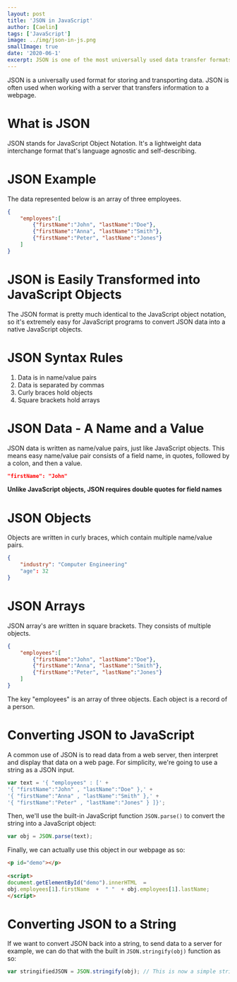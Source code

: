 ```yaml
---
layout: post
title: 'JSON in JavaScript'
author: [Caelin]
tags: ['JavaScript']
image: ../img/json-in-js.png
smallImage: true
date: '2020-06-1'
excerpt: JSON is one of the most universally used data transfer formats. Lets look at how JSON can be used in JavaScript.
---
```


JSON is a universally used format for storing and transporting data. JSON is often used when working with a server that transfers information to a webpage.

# What is JSON
JSON stands for JavaScript Object Notation. It's a lightweight data interchange format that's language agnostic and self-describing.

# JSON Example
The data represented below is an array of three employees. 
```json
{  
	"employees":[  
		{"firstName":"John", "lastName":"Doe"},  
		{"firstName":"Anna", "lastName":"Smith"},  
		{"firstName":"Peter", "lastName":"Jones"}  
	]  
}
```

# JSON is Easily Transformed into JavaScript Objects
The JSON format is pretty much identical to the JavaScript object notation, so it's extremely easy for JavaScript programs to convert JSON data into a native JavaScript objects.

# JSON Syntax Rules
1. Data is in name/value pairs
2. Data is separated by commas
3. Curly braces hold objects
4. Square brackets hold arrays

# JSON Data - A Name and a Value
JSON data is written as name/value pairs, just like JavaScript objects. This means easy name/value pair consists of a field name, in quotes, followed by a colon, and then a value.
```json
"firstName": "John"
```

**Unlike JavaScript objects, JSON requires double quotes for field names**

# JSON Objects
Objects are written in curly braces, which contain multiple name/value pairs.
```json
{
	"industry": "Computer Engineering"
	"age": 32
}
```

# JSON Arrays
JSON array's are written in square brackets. They consists of multiple objects. 

```json
{  
	"employees":[  
		{"firstName":"John", "lastName":"Doe"},  
		{"firstName":"Anna", "lastName":"Smith"},  
		{"firstName":"Peter", "lastName":"Jones"}  
	]  
}
```

The key "employees" is an array of three objects. Each object is a record of a person.

# Converting JSON to JavaScript
A common use of JSON is to read data from a web server, then interpret and display that data on a web page. For simplicity, we're going to use a string as a JSON input. 

```javascript
var text = '{ "employees" : [' +  
'{ "firstName":"John" , "lastName":"Doe" },' +  
'{ "firstName":"Anna" , "lastName":"Smith" },' +  
'{ "firstName":"Peter" , "lastName":"Jones" } ]}';
```

Then, we'll use the built-in JavaScript function `JSON.parse()` to convert the string into a JavaScript object:
```javascript
var obj = JSON.parse(text);
```

Finally, we can actually use this object in our webpage as so:
```html
<p id="demo"></p>  
  
<script>  
document.getElementById("demo").innerHTML  =  
obj.employees[1].firstName  +  " "  + obj.employees[1].lastName;  
</script>
```

# Converting JSON to a String
If we want to convert JSON back into a string, to send data to a server for example, we can do that with the built in `JSON.stringify(obj)` function as so:

```javascript
var stringifiedJSON = JSON.stringify(obj); // This is now a simple string :)
```
